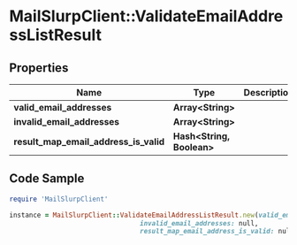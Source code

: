 # MailSlurpClient::ValidateEmailAddressListResult

## Properties

Name | Type | Description | Notes
------------ | ------------- | ------------- | -------------
**valid_email_addresses** | **Array&lt;String&gt;** |  | 
**invalid_email_addresses** | **Array&lt;String&gt;** |  | 
**result_map_email_address_is_valid** | **Hash&lt;String, Boolean&gt;** |  | 

## Code Sample

```ruby
require 'MailSlurpClient'

instance = MailSlurpClient::ValidateEmailAddressListResult.new(valid_email_addresses: null,
                                 invalid_email_addresses: null,
                                 result_map_email_address_is_valid: null)
```



